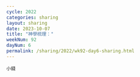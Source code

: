 ```yaml
---
cycle: 2022
categories: sharing
layout: sharing
date: 2023-10-07
title: "神學梳理："
weekNum: 92
dayNum: 6
permalink: /sharing/2022/wk92-day6-sharing.html
---
```


[](https://eccseattle.github.io/media/sharing/2022/wk092/2023-10-07-bin.m4a)

`小錢`
